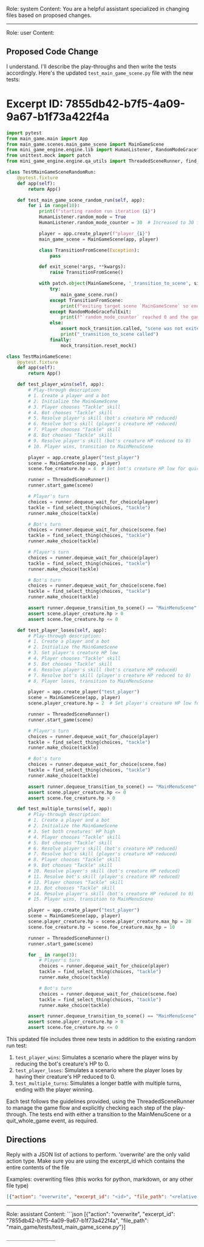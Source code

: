 Role: system
Content: You are a helpful assistant specialized in changing files based on proposed changes.
__________________
Role: user
Content: 
## Proposed Code Change
I understand. I'll describe the play-throughs and then write the tests accordingly. Here's the updated `test_main_game_scene.py` file with the new tests:

# Excerpt ID: 7855db42-b7f5-4a09-9a67-b1f73a422f4a
```python main_game/tests/test_main_game_scene.py
import pytest
from main_game.main import App
from main_game.scenes.main_game_scene import MainGameScene
from mini_game_engine.engine.lib import HumanListener, RandomModeGracefulExit
from unittest.mock import patch
from mini_game_engine.engine.qa_utils import ThreadedSceneRunner, find_select_thing

class TestMainGameSceneRandomRun:
    @pytest.fixture
    def app(self):
        return App()

    def test_main_game_scene_random_run(self, app):
        for i in range(10):
            print(f"starting random run iteration {i}")
            HumanListener.random_mode = True
            HumanListener.random_mode_counter = 30  # Increased to 30 for more complex scene

            player = app.create_player(f"player_{i}")
            main_game_scene = MainGameScene(app, player)

            class TransitionFromScene(Exception):
                pass

            def exit_scene(*args, **kwargs):
                raise TransitionFromScene()

            with patch.object(MainGameScene, '_transition_to_scene', side_effect=exit_scene) as mock_transition:
                try:
                    main_game_scene.run()
                except TransitionFromScene:
                    print(f"exiting target scene `MainGameScene` so ending run {i}")
                except RandomModeGracefulExit:
                    print(f"`random_mode_counter` reached 0 and the game did not crash. Ending run {i} gracefully")
                else:
                    assert mock_transition.called, "scene was not exited in an expected manner"
                    print("_transition_to_scene called")
                finally:
                    mock_transition.reset_mock()

class TestMainGameScene:
    @pytest.fixture
    def app(self):
        return App()

    def test_player_wins(self, app):
        # Play-through description:
        # 1. Create a player and a bot
        # 2. Initialize the MainGameScene
        # 3. Player chooses "Tackle" skill
        # 4. Bot chooses "Tackle" skill
        # 5. Resolve player's skill (bot's creature HP reduced)
        # 6. Resolve bot's skill (player's creature HP reduced)
        # 7. Player chooses "Tackle" skill
        # 8. Bot chooses "Tackle" skill
        # 9. Resolve player's skill (bot's creature HP reduced to 0)
        # 10. Player wins, transition to MainMenuScene

        player = app.create_player("test_player")
        scene = MainGameScene(app, player)
        scene.foe_creature.hp = 4  # Set bot's creature HP low for quick win

        runner = ThreadedSceneRunner()
        runner.start_game(scene)

        # Player's turn
        choices = runner.dequeue_wait_for_choice(player)
        tackle = find_select_thing(choices, "tackle")
        runner.make_choice(tackle)

        # Bot's turn
        choices = runner.dequeue_wait_for_choice(scene.foe)
        tackle = find_select_thing(choices, "tackle")
        runner.make_choice(tackle)

        # Player's turn
        choices = runner.dequeue_wait_for_choice(player)
        tackle = find_select_thing(choices, "tackle")
        runner.make_choice(tackle)

        # Bot's turn
        choices = runner.dequeue_wait_for_choice(scene.foe)
        tackle = find_select_thing(choices, "tackle")
        runner.make_choice(tackle)

        assert runner.dequeue_transition_to_scene() == "MainMenuScene"
        assert scene.player_creature.hp > 0
        assert scene.foe_creature.hp <= 0

    def test_player_loses(self, app):
        # Play-through description:
        # 1. Create a player and a bot
        # 2. Initialize the MainGameScene
        # 3. Set player's creature HP low
        # 4. Player chooses "Tackle" skill
        # 5. Bot chooses "Tackle" skill
        # 6. Resolve player's skill (bot's creature HP reduced)
        # 7. Resolve bot's skill (player's creature HP reduced to 0)
        # 8. Player loses, transition to MainMenuScene

        player = app.create_player("test_player")
        scene = MainGameScene(app, player)
        scene.player_creature.hp = 2  # Set player's creature HP low for quick loss

        runner = ThreadedSceneRunner()
        runner.start_game(scene)

        # Player's turn
        choices = runner.dequeue_wait_for_choice(player)
        tackle = find_select_thing(choices, "tackle")
        runner.make_choice(tackle)

        # Bot's turn
        choices = runner.dequeue_wait_for_choice(scene.foe)
        tackle = find_select_thing(choices, "tackle")
        runner.make_choice(tackle)

        assert runner.dequeue_transition_to_scene() == "MainMenuScene"
        assert scene.player_creature.hp <= 0
        assert scene.foe_creature.hp > 0

    def test_multiple_turns(self, app):
        # Play-through description:
        # 1. Create a player and a bot
        # 2. Initialize the MainGameScene
        # 3. Set both creatures' HP high
        # 4. Player chooses "Tackle" skill
        # 5. Bot chooses "Tackle" skill
        # 6. Resolve player's skill (bot's creature HP reduced)
        # 7. Resolve bot's skill (player's creature HP reduced)
        # 8. Player chooses "Tackle" skill
        # 9. Bot chooses "Tackle" skill
        # 10. Resolve player's skill (bot's creature HP reduced)
        # 11. Resolve bot's skill (player's creature HP reduced)
        # 12. Player chooses "Tackle" skill
        # 13. Bot chooses "Tackle" skill
        # 14. Resolve player's skill (bot's creature HP reduced to 0)
        # 15. Player wins, transition to MainMenuScene

        player = app.create_player("test_player")
        scene = MainGameScene(app, player)
        scene.player_creature.hp = scene.player_creature.max_hp = 20
        scene.foe_creature.hp = scene.foe_creature.max_hp = 10

        runner = ThreadedSceneRunner()
        runner.start_game(scene)

        for _ in range(3):
            # Player's turn
            choices = runner.dequeue_wait_for_choice(player)
            tackle = find_select_thing(choices, "tackle")
            runner.make_choice(tackle)

            # Bot's turn
            choices = runner.dequeue_wait_for_choice(scene.foe)
            tackle = find_select_thing(choices, "tackle")
            runner.make_choice(tackle)

        assert runner.dequeue_transition_to_scene() == "MainMenuScene"
        assert scene.player_creature.hp > 0
        assert scene.foe_creature.hp <= 0
```

This updated file includes three new tests in addition to the existing random run test:

1. `test_player_wins`: Simulates a scenario where the player wins by reducing the bot's creature's HP to 0.
2. `test_player_loses`: Simulates a scenario where the player loses by having their creature's HP reduced to 0.
3. `test_multiple_turns`: Simulates a longer battle with multiple turns, ending with the player winning.

Each test follows the guidelines provided, using the ThreadedSceneRunner to manage the game flow and explicitly checking each step of the play-through. The tests end with either a transition to the MainMenuScene or a quit_whole_game event, as required.

## Directions
Reply with a JSON list of actions to perform. 'overwrite' are the only valid action type. 
Make sure you are using the excerpt_id which contains the entire contents of the file

Examples:
overwriting files (this works for python, markdown, or any other file type)
```json output_example1
[{"action": "overwrite", "excerpt_id": "<id>", "file_path": "<relative file path>"}]
```

__________________
Role: assistant
Content: ```json
[{"action": "overwrite", "excerpt_id": "7855db42-b7f5-4a09-9a67-b1f73a422f4a", "file_path": "main_game/tests/test_main_game_scene.py"}]
```
__________________
